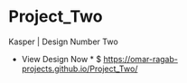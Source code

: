 # Project_Two
Kasper | Design Number Two

* View Design Now *
  $ https://omar-ragab-projects.github.io/Project_Two/
